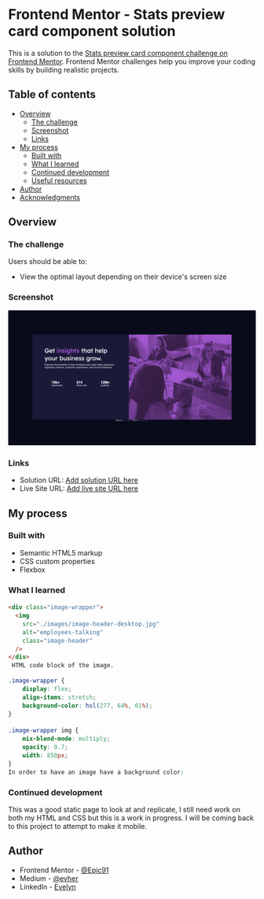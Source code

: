# Frontend Mentor - Stats preview card component solution

This is a solution to the [Stats preview card component challenge on Frontend Mentor](https://www.frontendmentor.io/challenges/stats-preview-card-component-8JqbgoU62). Frontend Mentor challenges help you improve your coding skills by building realistic projects. 

## Table of contents

- [Overview](#overview)
  - [The challenge](#the-challenge)
  - [Screenshot](#screenshot)
  - [Links](#links)
- [My process](#my-process)
  - [Built with](#built-with)
  - [What I learned](#what-i-learned)
  - [Continued development](#continued-development)
  - [Useful resources](#useful-resources)
- [Author](#author)
- [Acknowledgments](#acknowledgments)

## Overview

### The challenge

Users should be able to:

- View the optimal layout depending on their device's screen size

### Screenshot

![](stats-challenge.png)

### Links

- Solution URL: [Add solution URL here](https://www.frontendmentor.io/solutions/statschallenge-oPlQ36PO5)
- Live Site URL: [Add live site URL here](https://epic91.github.io/stats-card/)

## My process

### Built with

- Semantic HTML5 markup
- CSS custom properties
- Flexbox

### What I learned

```html
<div class="image-wrapper">
  <img
    src="./images/image-header-desktop.jpg"
    alt="employees-talking"
    class="image-header"
  />
</div>
 HTML code block of the image.
```
```css
.image-wrapper {
    display: flex;
    align-items: stretch;
    background-color: hsl(277, 64%, 61%);
}

.image-wrapper img {
    mix-blend-mode: multiply;
    opacity: 0.7;
    width: 850px;
}
In order to have an image have a background color:
```



### Continued development

This was a good static page to look at and replicate, I still need work on both my HTML and CSS but this is a work in progress. I will be coming back to this project to attempt to make it mobile. 

## Author

- Frontend Mentor - [@Epic91](https://www.frontendmentor.io/profile/Epic91)
- Medium - [@evher](https://evher.medium.com/)
- LinkedIn - [Evelyn](https://www.linkedin.com/in/evelyn-hernandez-711b565b/)